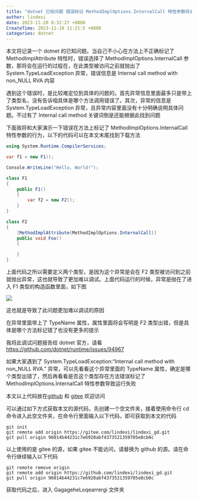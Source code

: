 ```yaml
---
title: "dotnet 已知问题 错误标记 MethodImplOptions.InternalCall 特性参数将会在类型访问之前抛出 TypeLoadException 异常"
author: lindexi
date: 2023-11-20 8:32:27 +0800
CreateTime: 2023-11-19 11:21:5 +0800
categories: dotnet
---
```


本文将记录一个 dotnet 的已知问题。当自己不小心在方法上不正确标记了 MethodImplAttribute 特性时，错误选择了 MethodImplOptions.InternalCall 参数，那将会在运行的过程在，在此类型被访问之前就抛出了 System.TypeLoadException 异常，错误信息是 Internal call method with non_NULL RVA 内容

<!--more-->


<!-- 发布 -->
<!-- 博客 -->

遇到这个错误时，是比较难定位到具体的问题的。首先异常信息里面最多只是带上了类型名，没有告诉咱具体是哪个方法调用错误了。其次，异常的信息是 System.TypeLoadException 异常，且异常内容里面没有十分明确说明具体问题。不过有了 Internal call method 关键词倒是还能根据此找到问题

下面我将和大家演示一下错误在方法上标记了 MethodImplOptions.InternalCall 特性参数的行为，以下的代码可以在本文末尾找到下载方法

```csharp
using System.Runtime.CompilerServices;

var f1 = new F1();

Console.WriteLine("Hello, World!");

class F1
{
    public F1()
    {
        var f2 = new F2();
    }
}

class F2
{
    [MethodImplAttribute(MethodImplOptions.InternalCall)]
    public void Foo()
    {

    }
}
```

上面代码之所以需要定义两个类型，是因为这个异常是会在 F2 类型被访问到之前就抛出异常，这也就导致了更加难以调试。上面代码运行的时候，异常是抛在了进入 F1 类型的构造函数里面，如下图

<!-- ![](image/dotnet 已知问题 错误标记 MethodImplOptions.InternalCall 特性参数将会在类型访问之前抛出 TypeLoadException 异常/dotnet 已知问题 错误标记 MethodImplOptions.InternalCall 特性参数将会在类型访问之前抛出 TypeLoadException 异常0.png) -->

![](http://image.acmx.xyz/lindexi%2F202311191122288520.jpg)

这也就是导致了此问题更加难以调试的原因

在异常里面带上了 TypeName 属性，属性里面将会写明是 F2 类型出错，但是具体是哪个方法标记错了也没有更多的提示

我将此调试问题报告给 dotnet 官方，请看 https://github.com/dotnet/runtime/issues/94967

如果大家遇到了 System.TypeLoadException:“Internal call method with non_NULL RVA.” 异常，可以先看看这个异常里面的 TypeName 属性，确定是哪个类型出错了，然后再看看是否这个类型存在方法错误标记了 MethodImplOptions.InternalCall 特性参数导致运行失败

本文以上代码放在[github](https://github.com/lindexi/lindexi_gd/tree/96014b44231c7e6920abf4373521359705e8cb0c/GagageheLoqearrergi) 和 [gitee](https://gitee.com/lindexi/lindexi_gd/tree/96014b44231c7e6920abf4373521359705e8cb0c/GagageheLoqearrergi) 欢迎访问

可以通过如下方式获取本文的源代码，先创建一个空文件夹，接着使用命令行 cd 命令进入此空文件夹，在命令行里面输入以下代码，即可获取到本文的代码

```
git init
git remote add origin https://gitee.com/lindexi/lindexi_gd.git
git pull origin 96014b44231c7e6920abf4373521359705e8cb0c
```

以上使用的是 gitee 的源，如果 gitee 不能访问，请替换为 github 的源。请在命令行继续输入以下代码

```
git remote remove origin
git remote add origin https://github.com/lindexi/lindexi_gd.git
git pull origin 96014b44231c7e6920abf4373521359705e8cb0c
```

获取代码之后，进入 GagageheLoqearrergi 文件夹
